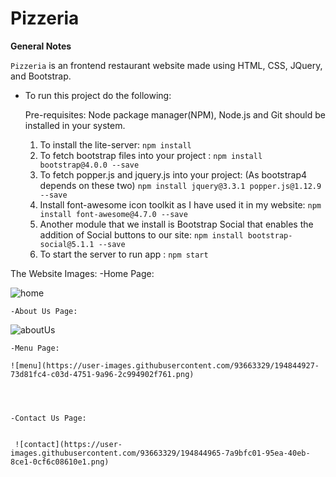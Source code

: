 # Pizzeria

**General Notes**

`Pizzeria` is an frontend restaurant website made using HTML, CSS, JQuery, and Bootstrap.

- To run this project do the following:

    Pre-requisites: Node package manager(NPM), Node.js and Git should be installed in your system.
    1. To install the lite-server:
       `npm install`
    2. To fetch bootstrap files into your project :
        `npm install bootstrap@4.0.0 --save`
    3. To fetch popper.js and jquery.js into your project: (As bootstrap4 depends on these two)
        `npm install jquery@3.3.1 popper.js@1.12.9 --save`
    4. Install font-awesome icon toolkit as I have used it in my website: 
        `npm install font-awesome@4.7.0 --save`
    5. Another module that we install is Bootstrap Social that enables the addition of Social buttons to 
       our site:
        `npm install bootstrap-social@5.1.1 --save`
    6. To start the server to run app :
        `npm start`
        
 The Website Images: 
    -Home Page:
    
   ![home](https://user-images.githubusercontent.com/93663329/194844842-4d84326a-0e98-4036-b3eb-4372b2c17cb2.png)
    
    
    -About Us Page: 
    
  ![aboutUs](https://user-images.githubusercontent.com/93663329/194844894-8236aebc-559a-43e3-96f7-624e11085de7.png)

    
    
    -Menu Page:
    
    ![menu](https://user-images.githubusercontent.com/93663329/194844927-73d81fc4-c03d-4751-9a96-2c994902f761.png)

   

    
    -Contact Us Page: 
     
     
     ![contact](https://user-images.githubusercontent.com/93663329/194844965-7a9bfc01-95ea-40eb-8ce1-0cf6c08610e1.png)

     

    
